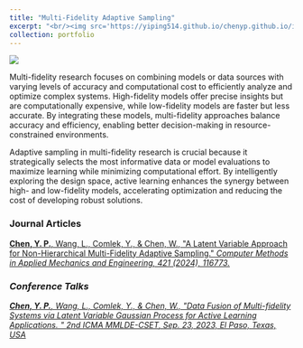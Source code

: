 ```yaml
---
title: "Multi-Fidelity Adaptive Sampling"
excerpt: "<br/><img src='https://yiping514.github.io/chenyp.github.io/images/MuFASa.svg'>"
collection: portfolio
---
```


<img src='https://yiping514.github.io/chenyp.github.io/images/MuFASa.svg'>

Multi-fidelity research focuses on combining models or data sources with varying levels of accuracy and computational cost to efficiently analyze and optimize complex systems. High-fidelity models offer precise insights but are computationally expensive, while low-fidelity models are faster but less accurate. By integrating these models, multi-fidelity approaches balance accuracy and efficiency, enabling better decision-making in resource-constrained environments.

Adaptive sampling in multi-fidelity research is crucial because it strategically selects the most informative data or model evaluations to maximize learning while minimizing computational effort. By intelligently exploring the design space, active learning enhances the synergy between high- and low-fidelity models, accelerating optimization and reducing the cost of developing robust solutions.

### Journal Articles

[**Chen, Y. P.**, Wang, L., Comlek, Y., & Chen, W., &quot;A Latent Variable Approach for Non-Hierarchical Multi-Fidelity Adaptive Sampling.&quot; <i>Computer Methods in Applied Mechanics and Engineering<i>, 421 (2024), 116773.](https://yiping514.github.io/chenyp.github.io/publications/2024-01-10-CMAME-mufasa-2)

### Conference Talks
[**Chen, Y. P.**, Wang, L., Comlek, Y., & Chen, W., &quot;Data Fusion of Multi-fidelity Systems via Latent Variable Gaussian Process for Active Learning Applications. &quot; <i>2nd ICMA MMLDE-CSET<i>, Sep. 23, 2023, El Paso, Texas, USA](https://yiping514.github.io/chenyp.github.io/talks/2023-09-23-MMLDECSET)